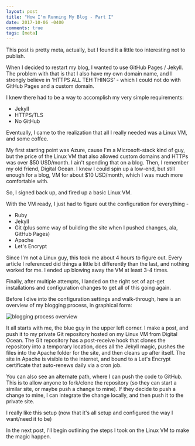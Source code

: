 ```yaml
---
layout: post
title: "How I'm Running My Blog - Part I"
date: 2017-10-06 -0400
comments: true
tags: [meta]
---
```


This post is pretty meta, actually, but I found it a little too interesting not to publish.

When I decided to restart my blog, I wanted to use GitHub Pages / Jekyll.  The problem with that is that I also have my own domain name, and I strongly believe in 'HTTPS ALL TEH THINGS' - which I could not do with GitHub Pages and a custom domain.

I knew there had to be a way to accomplish my very simple requirements:
* Jekyll
* HTTPS/TLS
* No GitHub

Eventually, I came to the realization that all I really needed was a Linux VM, and some coffee.

My first starting point was Azure, cause I'm a Microsoft-stack kind of guy, but the price of the Linux VM that also allowed custom domains and HTTPs was over $50 USD/month.  I ain't spending that on a blog.  Then, I remember my old friend, Digital Ocean.  I knew I could spin up a low-end, but still enough for a blog, VM for about $10 USD/month, which I was much more comfortable with.

So, I signed back up, and fired up a basic Linux VM.

With the VM ready, I just had to figure out the configuration for everything -
* Ruby
* Jekyll
* Git (plus some way of building the site when I pushed changes, ala, GitHub Pages)
* Apache
* Let's Encrypt

Since I'm not a Linux guy, this took me about 4 hours to figure out.  Every article I referenced did things a little bit differently than the last, and nothing worked for me.  I ended up blowing away the VM at least 3-4 times.

Finally, after multiple attempts, I landed on the right set of apt-get installations and configuration changes to get all of this going again.

Before I dive into the configuration settings and walk-through, here is an overview of my blogging process, in graphical form:

![blogging process overview](https://www.calvinallen.net/images/2017/how-im-running-my-blog/blogging-process-overview.png)

It all starts with me, the blue guy in the upper left corner.  I make a post, and push it to my private Git repository hosted on my Linux VM from Digital Ocean.  The Git repository has a post-receive hook that clones the repository into a temporary location, does all the Jekyll magic, pushes the files into the Apache folder for the site, and then cleans up after itself.  The site in Apache is visible to the internet, and bound to a Let's Encrypt certificate that auto-renews daily via a cron job.  

You can also see an alternate path, where I can push the code to GitHub.  This is to allow anyone to fork/clone the repository (so they can start a similar site, or maybe push a change to mine).  If they decide to push a change to mine, I can integrate the change locally, and then push it to the private site.

I really like this setup (now that it's all setup and configured the way I want/need it to be)

In the next post, I'll begin outlining the steps I took on the Linux VM to make the magic happen.